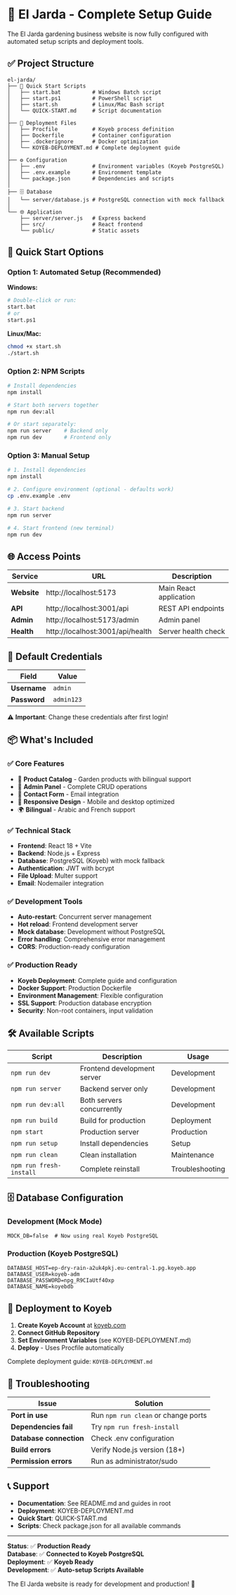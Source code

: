 # 🌱 El Jarda - Complete Setup Guide

The El Jarda gardening business website is now fully configured with automated setup scripts and deployment tools.

## ✅ Project Structure

```
el-jarda/
├── 📜 Quick Start Scripts
│   ├── start.bat          # Windows Batch script
│   ├── start.ps1          # PowerShell script  
│   ├── start.sh           # Linux/Mac Bash script
│   └── QUICK-START.md     # Script documentation
│
├── 🚀 Deployment Files
│   ├── Procfile           # Koyeb process definition
│   ├── Dockerfile         # Container configuration
│   ├── .dockerignore      # Docker optimization
│   └── KOYEB-DEPLOYMENT.md # Complete deployment guide
│
├── ⚙️ Configuration
│   ├── .env               # Environment variables (Koyeb PostgreSQL)
│   ├── .env.example       # Environment template
│   └── package.json       # Dependencies and scripts
│
├── 🗄️ Database
│   └── server/database.js # PostgreSQL connection with mock fallback
│
└── 🌐 Application
    ├── server/server.js   # Express backend
    ├── src/               # React frontend
    └── public/            # Static assets
```

## 🚀 Quick Start Options

### Option 1: Automated Setup (Recommended)

**Windows:**
```bash
# Double-click or run:
start.bat
# or
start.ps1
```

**Linux/Mac:**
```bash
chmod +x start.sh
./start.sh
```

### Option 2: NPM Scripts

```bash
# Install dependencies
npm install

# Start both servers together
npm run dev:all

# Or start separately:
npm run server    # Backend only
npm run dev       # Frontend only
```

### Option 3: Manual Setup

```bash
# 1. Install dependencies
npm install

# 2. Configure environment (optional - defaults work)
cp .env.example .env

# 3. Start backend
npm run server

# 4. Start frontend (new terminal)
npm run dev
```

## 🌐 Access Points

| Service | URL | Description |
|---------|-----|-------------|
| **Website** | http://localhost:5173 | Main React application |
| **API** | http://localhost:3001/api | REST API endpoints |
| **Admin** | http://localhost:5173/admin | Admin panel |
| **Health** | http://localhost:3001/api/health | Server health check |

## 🔐 Default Credentials

| Field | Value |
|-------|-------|
| **Username** | `admin` |
| **Password** | `admin123` |

⚠️ **Important**: Change these credentials after first login!

## 📦 What's Included

### ✅ Core Features
- 🌱 **Product Catalog** - Garden products with bilingual support
- 🔐 **Admin Panel** - Complete CRUD operations
- 📧 **Contact Form** - Email integration
- 📱 **Responsive Design** - Mobile and desktop optimized
- 🌍 **Bilingual** - Arabic and French support

### ✅ Technical Stack
- **Frontend**: React 18 + Vite
- **Backend**: Node.js + Express
- **Database**: PostgreSQL (Koyeb) with mock fallback
- **Authentication**: JWT with bcrypt
- **File Upload**: Multer support
- **Email**: Nodemailer integration

### ✅ Development Tools
- **Auto-restart**: Concurrent server management
- **Hot reload**: Frontend development server
- **Mock database**: Development without PostgreSQL
- **Error handling**: Comprehensive error management
- **CORS**: Production-ready configuration

### ✅ Production Ready
- **Koyeb Deployment**: Complete guide and configuration
- **Docker Support**: Production Dockerfile
- **Environment Management**: Flexible configuration
- **SSL Support**: Production database encryption
- **Security**: Non-root containers, input validation

## 🛠️ Available Scripts

| Script | Description | Usage |
|--------|-------------|-------|
| `npm run dev` | Frontend development server | Development |
| `npm run server` | Backend server only | Development |
| `npm run dev:all` | Both servers concurrently | Development |
| `npm run build` | Build for production | Deployment |
| `npm start` | Production server | Production |
| `npm run setup` | Install dependencies | Setup |
| `npm run clean` | Clean installation | Maintenance |
| `npm run fresh-install` | Complete reinstall | Troubleshooting |

## 🗄️ Database Configuration

### Development (Mock Mode)
```env
MOCK_DB=false  # Now using real Koyeb PostgreSQL
```

### Production (Koyeb PostgreSQL)
```env
DATABASE_HOST=ep-dry-rain-a2uk4pkj.eu-central-1.pg.koyeb.app
DATABASE_USER=koyeb-adm
DATABASE_PASSWORD=npg_R9CIaUtf4Oxp
DATABASE_NAME=koyebdb
```

## 🚀 Deployment to Koyeb

1. **Create Koyeb Account** at [koyeb.com](https://www.koyeb.com)
2. **Connect GitHub Repository** 
3. **Set Environment Variables** (see KOYEB-DEPLOYMENT.md)
4. **Deploy** - Uses Procfile automatically

Complete deployment guide: `KOYEB-DEPLOYMENT.md`

## 🔧 Troubleshooting

| Issue | Solution |
|-------|----------|
| **Port in use** | Run `npm run clean` or change ports |
| **Dependencies fail** | Try `npm run fresh-install` |
| **Database connection** | Check .env configuration |
| **Build errors** | Verify Node.js version (18+) |
| **Permission errors** | Run as administrator/sudo |

## 📞 Support

- **Documentation**: See README.md and guides in root
- **Deployment**: KOYEB-DEPLOYMENT.md
- **Quick Start**: QUICK-START.md
- **Scripts**: Check package.json for all available commands

---

**Status**: ✅ **Production Ready**  
**Database**: ✅ **Connected to Koyeb PostgreSQL**  
**Deployment**: ✅ **Koyeb Ready**  
**Development**: ✅ **Auto-setup Scripts Available**

The El Jarda website is ready for development and production! 🌱
